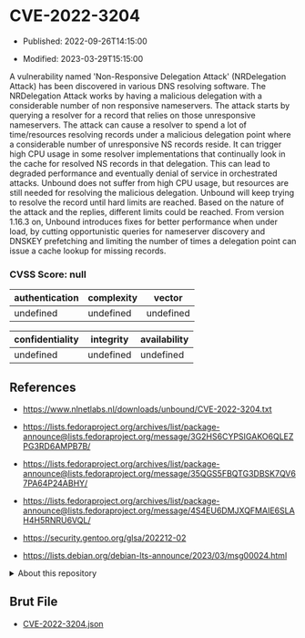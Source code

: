 # CVE-2022-3204

- Published: 2022-09-26T14:15:00

- Modified: 2023-03-29T15:15:00

A vulnerability named 'Non-Responsive Delegation Attack' (NRDelegation Attack) has been discovered in various DNS resolving software. The NRDelegation Attack works by having a malicious delegation with a considerable number of non responsive nameservers. The attack starts by querying a resolver for a record that relies on those unresponsive nameservers. The attack can cause a resolver to spend a lot of time/resources resolving records under a malicious delegation point where a considerable number of unresponsive NS records reside. It can trigger high CPU usage in some resolver implementations that continually look in the cache for resolved NS records in that delegation. This can lead to degraded performance and eventually denial of service in orchestrated attacks. Unbound does not suffer from high CPU usage, but resources are still needed for resolving the malicious delegation. Unbound will keep trying to resolve the record until hard limits are reached. Based on the nature of the attack and the replies, different limits could be reached. From version 1.16.3 on, Unbound introduces fixes for better performance when under load, by cutting opportunistic queries for nameserver discovery and DNSKEY prefetching and limiting the number of times a delegation point can issue a cache lookup for missing records.

### CVSS Score: **null**

| authentication | complexity | vector |
| --- | --- | --- |
| undefined | undefined | undefined |

| confidentiality | integrity | availability |
| --- | --- | --- |
| undefined | undefined | undefined |

## References

* https://www.nlnetlabs.nl/downloads/unbound/CVE-2022-3204.txt

* https://lists.fedoraproject.org/archives/list/package-announce@lists.fedoraproject.org/message/3G2HS6CYPSIGAKO6QLEZPG3RD6AMPB7B/

* https://lists.fedoraproject.org/archives/list/package-announce@lists.fedoraproject.org/message/35QGS5FBQTG3DBSK7QV67PA64P24ABHY/

* https://lists.fedoraproject.org/archives/list/package-announce@lists.fedoraproject.org/message/4S4EU6DMJXQFMAIE6SLAH4H5RNRU6VQL/

* https://security.gentoo.org/glsa/202212-02

* https://lists.debian.org/debian-lts-announce/2023/03/msg00024.html

<details>
<summary>About this repository</summary> 

  This repository is part of the project [Live Hack CVE](https://github.com/Live-Hack-CVE). Main website can be found [www.live-hack.org](https://www.live-hack.org) 
  
  Made by [Sn0wAlice](https://github.com/Sn0wAlice) for the people that care about security and need to have a feed of the latest CVEs. Hope you enjoy it, don't forget to star the repo and follow me on [Twitter](https://twitter.com/Sn0wAlice) and [Github](https://github.com/Sn0wAlice). And that is my [personnal website](https://www.alice-snow.me/)

  - [Home Page](https://github.com/Live-Hack-CVE)
  - [Framework](https://github.com/Live-Hack-CVE/cve-framework)
  - [CVE database](https://github.com/Live-Hack-CVE/full_database)
  - [Changelog](https://github.com/Live-Hack-CVE/Changelog)
</details>

## Brut File

* [CVE-2022-3204.json](https://raw.githubusercontent.com/Live-Hack-CVE/full_database/main/cves/2022/CVE-2022-3204.json)

